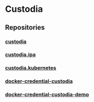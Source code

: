 # Custodia

## Repositories

### [custodia](https://github.com/latchset/custodia)

### [custodia.ipa](https://github.com/latchset/custodia.ipa)

### [custodia.kubernetes](https://github.com/latchset/custodia.kubernetes)

### [docker-credential-custodia](https://github.com/latchset/docker-credential-custodia)

### [docker-credential-custodia-demo](https://github.com/latchset/docker-credential-custodia-demo)

